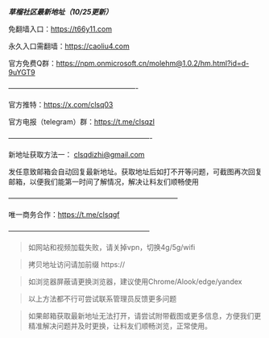***草榴社区最新地址（10/25更新）***

免翻墙入口：https://t66y11.com

永久入口需翻墙：https://caoliu4.com

官方免费Q群：https://npm.onmicrosoft.cn/molehm@1.0.2/hm.html?id=d-9uYGT9

——————————————————-

官方推特：https://x.com/clsq03

官方电报（telegram）群：https://t.me/clsqzl

————————————————————-

新地址获取方法一：
clsqdizhi@gmail.com

发任意致邮箱会自动回复最新地址。获取地址后如打不开等问题，可截图再次回复邮箱，以便我们能第一时间了解情况，解决让料友们顺畅使用

————————————————————————

唯一商务合作：https://t.me/clsqgf

————————————————————

>如网站和视频加载失败，请关掉vpn，切换4g/5g/wifi

>拷贝地址访问请加前缀 https://

>如浏览器屏蔽请更换浏览器，建议使用Chrome/Alook/edge/yandex

>以上方法都不行可尝试联系管理员反馈更多问题

>如果邮箱获取最新地址无法打开，请尝试附带截图或更多信息，方便我们更精准解决问题并及时更换，让料友们顺畅浏览，正常使用。

